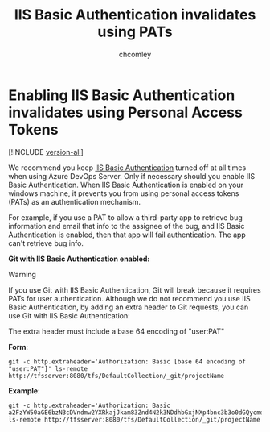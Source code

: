 ﻿---
title: IIS Basic Authentication invalidates using PATs
description: Enabling IIS Basic Authentication invalidates using Personal Access Tokens
ms.assetid: 173198c4-9b65-4c4a-a8f1-931b6b6c295a
ms.technology: devops-ecosystem
ms.topic: conceptual
monikerRange: '<= azure-devops'
ms.author: chcomley
author: chcomley
ms.date: 04/22/2019
---

# Enabling IIS Basic Authentication invalidates using Personal Access Tokens

[!INCLUDE [version-all](../../../includes/version-all.md)]

We recommend you keep [IIS Basic Authentication]( /iis/configuration/system.webserver/security/authentication/basicauthentication) turned 
off at all times when using Azure DevOps Server.  Only if necessary should you enable IIS Basic Authentication. When IIS 
Basic Authentication is enabled on your windows machine, it prevents you from using personal access tokens (PATs) as an 
authentication mechanism. 

For example, if you use a PAT to allow a third-party app to retrieve bug information and email that info to the 
assignee of the bug, and IIS Basic Authentication is enabled, then that app will fail authentication.  The app 
can't retrieve bug info.

**Git with IIS Basic Authentication enabled:**

> [!WARNING]
> If you use Git with IIS Basic Authentication, Git will break because it requires PATs for user 
authentication.  Although we do not recommend you use IIS Basic Authentication, by adding an extra header to Git 
requests, you can use Git with IIS Basic Authentication: 

   The extra header must include a base 64 encoding of "user:PAT"
   
   **Form**:
   ```
   git -c http.extraheader='Authorization: Basic [base 64 encoding of "user:PAT"]' ls-remote http://tfsserver:8080/tfs/DefaultCollection/_git/projectName
   ```
   
   **Example**:
   ```
   git -c http.extraheader='Authorization: Basic a2FzYW50aGE6bzN3cDVndmw2YXRkajJkam83Znd4N2k3NDdhbGxjNXp4bnc3b3o0dGQycmd3d2M1eTdjYQ==' ls-remote http://tfsserver:8080/tfs/DefaultCollection/_git/projectName
   ```
